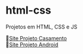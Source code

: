 # html-css
 Projetos em HTML, CSS e JS


&#128279;<a href="https://nicollassevero.github.io/html-css/projetos/projeto-casamento/casamento.html">Site Projeto Casamento</a>
<br>
&#128279;<a href="https://nicollassevero.github.io/projeto-android/">Site Projeto Android</a>
